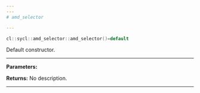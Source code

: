 ```yaml
---
---
# amd_selector

---
```


```cpp
cl::sycl::amd_selector::amd_selector()=default
```


Default constructor. 


---
**Parameters:**

**Returns:** No description.

---
